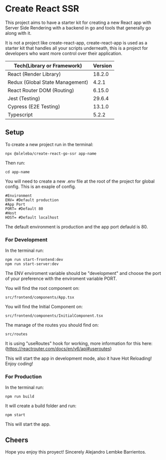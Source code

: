# Create React SSR

This project aims to have a starter kit for creating a new React app with Server Side Rendering with a backend in go and tools that generally go along with it.

It is not a project like create-react-app, create-react-app is used as a starter kit that handles all your scripts underneath, this is a project for developers who want more control over their application.

Tech(Library or Framework) | Version |
--- | --- |
React (Render Library) | 18.2.0
Redux (Global State Management) | 4.2.1
React Router DOM (Routing) | 6.15.0
Jest (Testing) | 29.6.4
Cypress (E2E Testing) | 13.1.0
Typescript | 5.2.2

## Setup
To create a new project run in the terminal:
```
npx @aleleba/create-react-go-ssr app-name
```
Then run:
```
cd app-name
```
You will need to create a new .env file at the root of the project for global config.
This is an exaple of config.
```
#Environment
ENV= #Default production
#App Port
PORT= #Default 80
#Host
HOST= #Default localhost
```
The default environment is production and the app port defauld is 80.

### For Development
In the terminal run:
```
npm run start-frontend:dev
npm run start-server:dev
```
The ENV enviroment variable should be "development" and choose the port of your preference with the enviroment variable PORT.

You will find the root component on:
```
src/frontend/components/App.tsx
```
You will find the Initial Component on:
```
src/frontend/components/InitialComponent.tsx
```

The manage of the routes you should find on:
```
src/routes
```
It is using "useRoutes" hook for working, more information for this here: (https://reactrouter.com/docs/en/v6/api#useroutes)

This will start the app in development mode, also it have Hot Reloading!
Enjoy coding!

### For Production
In the terminal run:
```
npm run build
```
It will create a build folder and run:
```
npm start
```
This will start the app.

## Cheers
Hope you enjoy this proyect! Sincerely Alejandro Lembke Barrientos.
